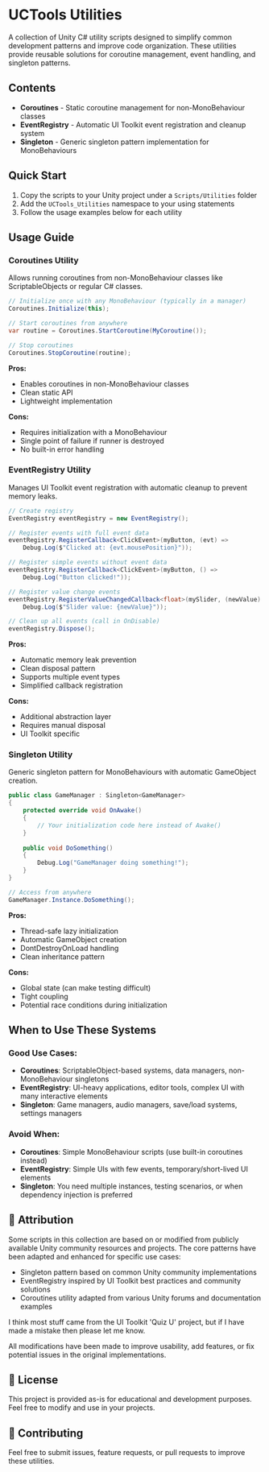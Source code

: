# UCTools Utilities

A collection of Unity C# utility scripts designed to simplify common development patterns and improve code organization. These utilities provide reusable solutions for coroutine management, event handling, and singleton patterns.

## Contents

- **Coroutines** - Static coroutine management for non-MonoBehaviour classes
- **EventRegistry** - Automatic UI Toolkit event registration and cleanup system  
- **Singleton** - Generic singleton pattern implementation for MonoBehaviours

## Quick Start

1. Copy the scripts to your Unity project under a `Scripts/Utilities` folder
2. Add the `UCTools_Utilities` namespace to your using statements
3. Follow the usage examples below for each utility

## Usage Guide

### Coroutines Utility

Allows running coroutines from non-MonoBehaviour classes like ScriptableObjects or regular C# classes.

```csharp
// Initialize once with any MonoBehaviour (typically in a manager)
Coroutines.Initialize(this);

// Start coroutines from anywhere
var routine = Coroutines.StartCoroutine(MyCoroutine());

// Stop coroutines
Coroutines.StopCoroutine(routine);
```
**Pros:**
- Enables coroutines in non-MonoBehaviour classes
- Clean static API
- Lightweight implementation

**Cons:**
- Requires initialization with a MonoBehaviour
- Single point of failure if runner is destroyed
- No built-in error handling

### EventRegistry Utility

Manages UI Toolkit event registration with automatic cleanup to prevent memory leaks.

```csharp
// Create registry
EventRegistry eventRegistry = new EventRegistry();

// Register events with full event data
eventRegistry.RegisterCallback<ClickEvent>(myButton, (evt) => 
    Debug.Log($"Clicked at: {evt.mousePosition}"));

// Register simple events without event data
eventRegistry.RegisterCallback<ClickEvent>(myButton, () => 
    Debug.Log("Button clicked!"));

// Register value change events
eventRegistry.RegisterValueChangedCallback<float>(mySlider, (newValue) => 
    Debug.Log($"Slider value: {newValue}"));

// Clean up all events (call in OnDisable)
eventRegistry.Dispose();
```
**Pros:**
- Automatic memory leak prevention
- Clean disposal pattern
- Supports multiple event types
- Simplified callback registration

**Cons:**
- Additional abstraction layer
- Requires manual disposal
- UI Toolkit specific


### Singleton Utility

Generic singleton pattern for MonoBehaviours with automatic GameObject creation.

```csharp
public class GameManager : Singleton<GameManager>
{
    protected override void OnAwake()
    {
        // Your initialization code here instead of Awake()
    }
    
    public void DoSomething()
    {
        Debug.Log("GameManager doing something!");
    }
}

// Access from anywhere
GameManager.Instance.DoSomething();
```

**Pros:**
- Thread-safe lazy initialization
- Automatic GameObject creation
- DontDestroyOnLoad handling
- Clean inheritance pattern

**Cons:**
- Global state (can make testing difficult)
- Tight coupling
- Potential race conditions during initialization

  
## When to Use These Systems

### Good Use Cases:
- **Coroutines**: ScriptableObject-based systems, data managers, non-MonoBehaviour singletons
- **EventRegistry**: UI-heavy applications, editor tools, complex UI with many interactive elements
- **Singleton**: Game managers, audio managers, save/load systems, settings managers

### Avoid When:
- **Coroutines**: Simple MonoBehaviour scripts (use built-in coroutines instead)
- **EventRegistry**: Simple UIs with few events, temporary/short-lived UI elements
- **Singleton**: You need multiple instances, testing scenarios, or when dependency injection is preferred

## 📝 Attribution

Some scripts in this collection are based on or modified from publicly available Unity community resources and projects. The core patterns have been adapted and enhanced for specific use cases:

- Singleton pattern based on common Unity community implementations
- EventRegistry inspired by UI Toolkit best practices and community solutions
- Coroutines utility adapted from various Unity forums and documentation examples

I think most stuff came from the UI Toolkit 'Quiz U' project, but if I have made a mistake then please let me know.

All modifications have been made to improve usability, add features, or fix potential issues in the original implementations.

## 📄 License

This project is provided as-is for educational and development purposes. Feel free to modify and use in your projects.

## 🤝 Contributing

Feel free to submit issues, feature requests, or pull requests to improve these utilities.
